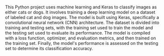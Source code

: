 This Python project uses machine learning and Keras to classify images as either cats or dogs. It involves training a deep learning model on a dataset of labeled cat and dog images. The model is built using Keras, specifically a convolutional neural network (CNN) architecture. The dataset is divided into training and testing sets, with the training set used to train the model and the testing set used to evaluate its performance. The model is compiled with a loss function, optimizer, and evaluation metrics, and then trained on the training set. Finally, the model's performance is assessed on the testing set to determine its classification accuracy.
